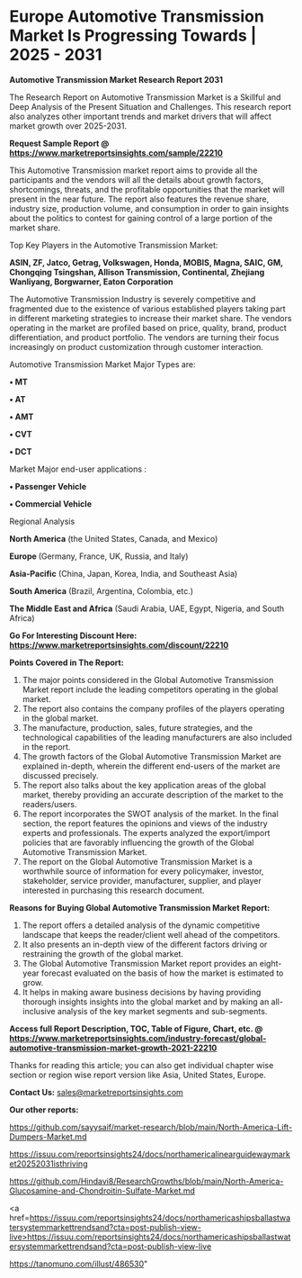 # Europe Automotive Transmission Market Is Progressing Towards | 2025 - 2031

<strong>Automotive Transmission Market Research Report 2031</strong>

The Research Report on Automotive Transmission Market is a Skillful and Deep Analysis of the Present Situation and Challenges. This research report also analyzes other important trends and market drivers that will affect market growth over 2025-2031.

<strong>Request Sample Report @ <a href=https://www.marketreportsinsights.com/sample/22210>https://www.marketreportsinsights.com/sample/22210</a></strong>

This Automotive Transmission market report aims to provide all the participants and the vendors will all the details about growth factors, shortcomings, threats, and the profitable opportunities that the market will present in the near future. The report also features the revenue share, industry size, production volume, and consumption in order to gain insights about the politics to contest for gaining control of a large portion of the market share.

Top Key Players in the Automotive Transmission Market:

<strong>ASIN, ZF, Jatco, Getrag, Volkswagen, Honda, MOBIS, Magna, SAIC, GM, Chongqing Tsingshan, Allison Transmission, Continental, Zhejiang Wanliyang, Borgwarner, Eaton Corporation</strong>

The Automotive Transmission Industry is severely competitive and fragmented due to the existence of various established players taking part in different marketing strategies to increase their market share. The vendors operating in the market are profiled based on price, quality, brand, product differentiation, and product portfolio. The vendors are turning their focus increasingly on product customization through customer interaction.

Automotive Transmission Market Major Types are:

<strong>• MT

• AT

• AMT

• CVT

• DCT</strong>

Market Major end-user applications :

<strong>• Passenger Vehicle

• Commercial Vehicle</strong>

Regional Analysis

</u><strong><b>North America</b></strong> (the United States, Canada, and Mexico)

<strong><b>Europe </b></strong>(Germany, France, UK, Russia, and Italy)

<strong><b>Asia-Pacific</b></strong> (China, Japan, Korea, India, and Southeast Asia)

<strong><b>South America</b></strong> (Brazil, Argentina, Colombia, etc.)

<strong><b>The Middle East and Africa</b></strong> (Saudi Arabia, UAE, Egypt, Nigeria, and South Africa)

<strong>Go For Interesting Discount Here: <a href=https://www.marketreportsinsights.com/discount/22210>https://www.marketreportsinsights.com/discount/22210</a></strong>

<strong>Points Covered in The Report:</strong>
<ol>
  <li>The major points considered in the Global Automotive Transmission Market report include the leading competitors operating in the global market.</li>
  <li>The report also contains the company profiles of the players operating in the global market.</li>
  <li>The manufacture, production, sales, future strategies, and the technological capabilities of the leading manufacturers are also included in the report.</li>
  <li>The growth factors of the Global Automotive Transmission Market are explained in-depth, wherein the different end-users of the market are discussed precisely.</li>
  <li>The report also talks about the key application areas of the global market, thereby providing an accurate description of the market to the readers/users.</li>
  <li>The report incorporates the SWOT analysis of the market. In the final section, the report features the opinions and views of the industry experts and professionals. The experts analyzed the export/import policies that are favorably influencing the growth of the Global Automotive Transmission Market.</li>
  <li>The report on the Global Automotive Transmission Market is a worthwhile source of information for every policymaker, investor, stakeholder, service provider, manufacturer, supplier, and player interested in purchasing this research document.</li>
</ol>
<strong>Reasons for Buying Global Automotive Transmission Market Report:</strong>

<ol>
  <li>The report offers a detailed analysis of the dynamic competitive landscape that keeps the reader/client well ahead of the competitors.</li>
  <li>It also presents an in-depth view of the different factors driving or restraining the growth of the global market.</li>
  <li>The Global Automotive Transmission Market report provides an eight-year forecast evaluated on the basis of how the market is estimated to grow.</li>
  <li>It helps in making aware business decisions by having providing thorough insights insights into the global market and by making an all-inclusive analysis of the key market segments and sub-segments.</li>
</ol>
<strong>Access full Report Description, TOC, Table of Figure, Chart, etc. @ <a href=https://www.marketreportsinsights.com/industry-forecast/global-automotive-transmission-market-growth-2021-22210>https://www.marketreportsinsights.com/industry-forecast/global-automotive-transmission-market-growth-2021-22210</a></strong>


Thanks for reading this article; you can also get individual chapter wise section or region wise report version like Asia, United States, Europe.

<strong>Contact Us:</strong>
sales@marketreportsinsights.com

<strong>Our other reports:</strong>

<a href=https://github.com/sayysaif/market-research/blob/main/North-America-Lift-Dumpers-Market.md>https://github.com/sayysaif/market-research/blob/main/North-America-Lift-Dumpers-Market.md</a>

<a href=https://issuu.com/reportsinsights24/docs/northamericalinearguidewaymarket20252031isthriving>https://issuu.com/reportsinsights24/docs/northamericalinearguidewaymarket20252031isthriving</a>

<a href=https://github.com/Hindavi8/ResearchGrowths/blob/main/North-America-Glucosamine-and-Chondroitin-Sulfate-Market.md>https://github.com/Hindavi8/ResearchGrowths/blob/main/North-America-Glucosamine-and-Chondroitin-Sulfate-Market.md</a>

<a href=https://issuu.com/reportsinsights24/docs/northamericashipsballastwatersystemmarkettrendsand?cta=post-publish-view-live>https://issuu.com/reportsinsights24/docs/northamericashipsballastwatersystemmarkettrendsand?cta=post-publish-view-live</a>

<a href=https://tanomuno.com/illust/486530>https://tanomuno.com/illust/486530</a>"
